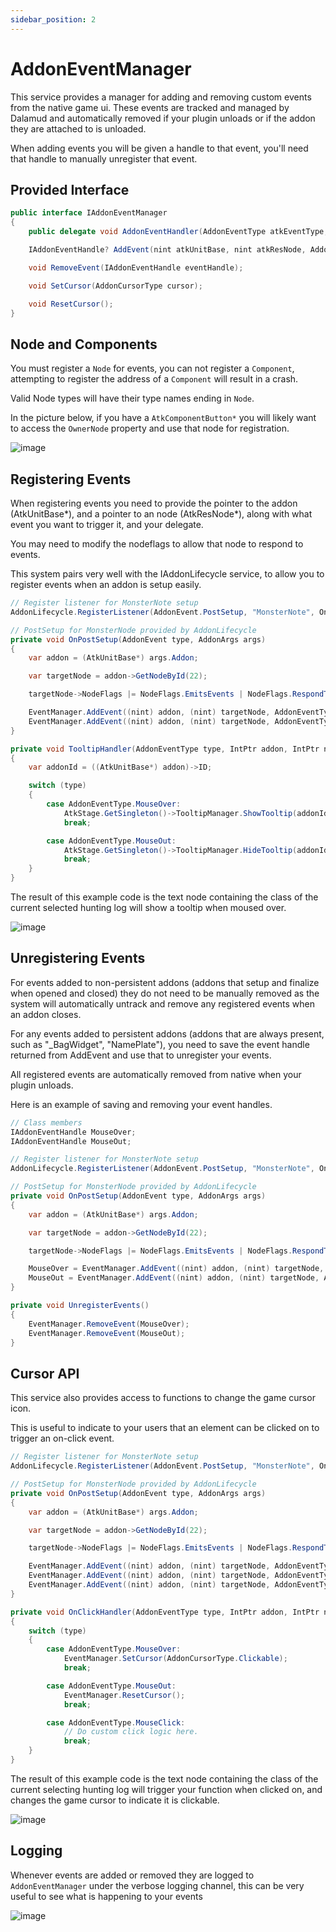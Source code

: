 ```yaml
---
sidebar_position: 2
---
```


# AddonEventManager

This service provides a manager for adding and removing custom events from the
native game ui. These events are tracked and managed by Dalamud and
automatically removed if your plugin unloads or if the addon they are attached
to is unloaded.

When adding events you will be given a handle to that event, you'll need that
handle to manually unregister that event.

## Provided Interface

```cs
public interface IAddonEventManager
{
    public delegate void AddonEventHandler(AddonEventType atkEventType, nint atkUnitBase, nint atkResNode);

    IAddonEventHandle? AddEvent(nint atkUnitBase, nint atkResNode, AddonEventType eventType, AddonEventHandler eventHandler);

    void RemoveEvent(IAddonEventHandle eventHandle);

    void SetCursor(AddonCursorType cursor);

    void ResetCursor();
}
```

## Node and Components

You must register a `Node` for events, you can not register a `Component`,
attempting to register the address of a `Component` will result in a crash.

Valid Node types will have their type names ending in `Node`.

In the picture below, if you have a `AtkComponentButton*` you will likely want
to access the `OwnerNode` property and use that node for registration.

![image](https://github.com/MidoriKami/dalamud-docs/assets/9083275/e4c00a43-67e4-4164-8338-6862e4e12182)

## Registering Events

When registering events you need to provide the pointer to the addon
(AtkUnitBase\*), and a pointer to an node (AtkResNode\*), along with what event
you want to trigger it, and your delegate.

You may need to modify the nodeflags to allow that node to respond to events.

This system pairs very well with the IAddonLifecycle service, to allow you to
register events when an addon is setup easily.

```cs
// Register listener for MonsterNote setup
AddonLifecycle.RegisterListener(AddonEvent.PostSetup, "MonsterNote", OnPostSetup);

// PostSetup for MonsterNode provided by AddonLifecycle
private void OnPostSetup(AddonEvent type, AddonArgs args)
{
    var addon = (AtkUnitBase*) args.Addon;

    var targetNode = addon->GetNodeById(22);

    targetNode->NodeFlags |= NodeFlags.EmitsEvents | NodeFlags.RespondToMouse | NodeFlags.HasCollision;

    EventManager.AddEvent((nint) addon, (nint) targetNode, AddonEventType.MouseOver, TooltipHandler);
    EventManager.AddEvent((nint) addon, (nint) targetNode, AddonEventType.MouseOut, TooltipHandler);
}

private void TooltipHandler(AddonEventType type, IntPtr addon, IntPtr node)
{
    var addonId = ((AtkUnitBase*) addon)->ID;

    switch (type)
    {
        case AddonEventType.MouseOver:
            AtkStage.GetSingleton()->TooltipManager.ShowTooltip(addonId, (AtkResNode*)node, "This is a tooltip.");
            break;

        case AddonEventType.MouseOut:
            AtkStage.GetSingleton()->TooltipManager.HideTooltip(addonId);
            break;
    }
}
```

The result of this example code is the text node containing the class of the
current selected hunting log will show a tooltip when moused over.

![image](https://github.com/goatcorp/dalamud-docs/assets/9083275/0b859b62-085c-4879-9316-2136232a3fc5)

## Unregistering Events

For events added to non-persistent addons (addons that setup and finalize when
opened and closed) they do not need to be manually removed as the system will
automatically untrack and remove any registered events when an addon closes.

For any events added to persistent addons (addons that are always present, such
as "\_BagWidget", "NamePlate"), you need to save the event handle returned from
AddEvent and use that to unregister your events.

All registered events are automatically removed from native when your plugin
unloads.

Here is an example of saving and removing your event handles.

```cs
// Class members
IAddonEventHandle MouseOver;
IAddonEventHandle MouseOut;

// Register listener for MonsterNote setup
AddonLifecycle.RegisterListener(AddonEvent.PostSetup, "MonsterNote", OnPostSetup);

// PostSetup for MonsterNode provided by AddonLifecycle
private void OnPostSetup(AddonEvent type, AddonArgs args)
{
    var addon = (AtkUnitBase*) args.Addon;

    var targetNode = addon->GetNodeById(22);

    targetNode->NodeFlags |= NodeFlags.EmitsEvents | NodeFlags.RespondToMouse | NodeFlags.HasCollision;

    MouseOver = EventManager.AddEvent((nint) addon, (nint) targetNode, AddonEventType.MouseOver, TooltipHandler);
    MouseOut = EventManager.AddEvent((nint) addon, (nint) targetNode, AddonEventType.MouseOut, TooltipHandler);
}

private void UnregisterEvents()
{
    EventManager.RemoveEvent(MouseOver);
    EventManager.RemoveEvent(MouseOut);
}
```

## Cursor API

This service also provides access to functions to change the game cursor icon.

This is useful to indicate to your users that an element can be clicked on to
trigger an on-click event.

```cs
// Register listener for MonsterNote setup
AddonLifecycle.RegisterListener(AddonEvent.PostSetup, "MonsterNote", OnPostSetup);

// PostSetup for MonsterNode provided by AddonLifecycle
private void OnPostSetup(AddonEvent type, AddonArgs args)
{
    var addon = (AtkUnitBase*) args.Addon;

    var targetNode = addon->GetNodeById(22);

    targetNode->NodeFlags |= NodeFlags.EmitsEvents | NodeFlags.RespondToMouse | NodeFlags.HasCollision;

    EventManager.AddEvent((nint) addon, (nint) targetNode, AddonEventType.MouseOver, OnClickHandler);
    EventManager.AddEvent((nint) addon, (nint) targetNode, AddonEventType.MouseOut, OnClickHandler);
    EventManager.AddEvent((nint) addon, (nint) targetNode, AddonEventType.MouseClick, OnClickHandler);
}

private void OnClickHandler(AddonEventType type, IntPtr addon, IntPtr node)
{
    switch (type)
    {
        case AddonEventType.MouseOver:
            EventManager.SetCursor(AddonCursorType.Clickable);
            break;

        case AddonEventType.MouseOut:
            EventManager.ResetCursor();
            break;

        case AddonEventType.MouseClick:
            // Do custom click logic here.
            break;
    }
}
```

The result of this example code is the text node containing the class of the
current selecting hunting log will trigger your function when clicked on, and
changes the game cursor to indicate it is clickable.

![image](https://github.com/goatcorp/dalamud-docs/assets/9083275/78566abc-1f03-41cf-8973-dc3d3186b717)

## Logging

Whenever events are added or removed they are logged to `AddonEventManager`
under the verbose logging channel, this can be very useful to see what is
happening to your events

![image](https://github.com/goatcorp/dalamud-docs/assets/9083275/77cb00ed-e5ea-4219-82fa-ce22b92a41ad)
